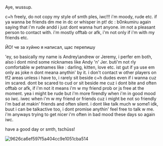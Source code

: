 




Aye, wussup.

c+h freely, do not copy my style of smth ples, iwc!!! i'm moody, rude etc. if ya wanna be friends dm me in dc or whisper in pt! dc : b0nkumiru
again saying that i'm rude andd i just dont wanna hurt anyone. im not a pleasant person to contact with.
i'm mostly offtab or afk, i'm not only if i'm with my friends etc.


ЙО! че за хуйню я написал, щас перепишу



'ey, so basically my name is Andrey\andrew or Jeremy, i perfer em both, also i dont mind some nicknames like Andy 'n' Jer. buti'm not rly comfortable w petnames like : darling, kitten, love etc. ist gut if ya use em only as joke n dont meana anythin' by it.
i don't contact w other players on tf2 areas unless i have to, i rarely sit beside c+h dudes even if i wanna cuz im scared.
dont be scared to cud or sit beside me cuz i dont bite and often offtab or afk, if i'm not it means i'm w my friend prob or js free at the moment.
yea i might be rude but i'm more firendly when i'm in good mood so iwc. iwec when i'm w my friend or friends cuz i might be not so friendly
i'm bad at makin' friends and often silent. i dont like talk much w some1 idk, buut i can be talkactive too, i dont promise anythin'
feel free to talk w me. i'm anyways trying to get nicer
i'm often in bad mood these days so again iwc.


have a good day or smth, tschüss!








![9626ca6ef597f5a404cc9e1051cba514](https://github.com/user-attachments/assets/88da8a20-112b-4f36-ad3b-8679666afe96)
